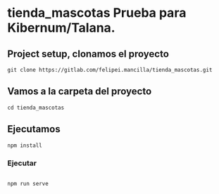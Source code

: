 # tienda_mascotas Prueba para Kibernum/Talana.

## Project setup, clonamos el proyecto

```
git clone https://gitlab.com/felipei.mancilla/tienda_mascotas.git
```

## Vamos a la carpeta del proyecto

```
cd tienda_mascotas

```

## Ejecutamos

```
npm install

```

### Ejecutar

```

npm run serve

```
